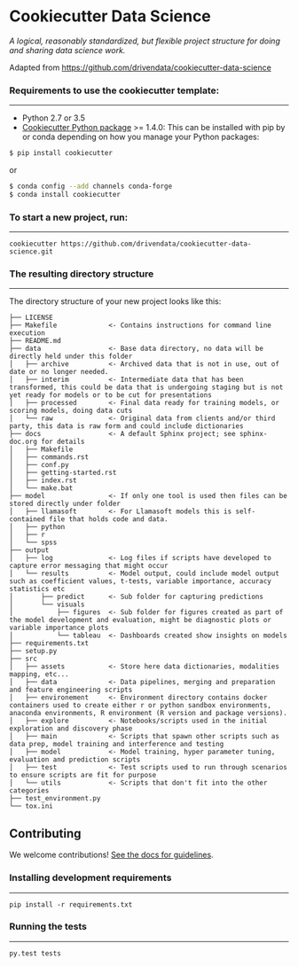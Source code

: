 # Cookiecutter Data Science

_A logical, reasonably standardized, but flexible project structure for doing and sharing data science work._

Adapted from https://github.com/drivendata/cookiecutter-data-science

### Requirements to use the cookiecutter template:
-----------
 - Python 2.7 or 3.5
 - [Cookiecutter Python package](http://cookiecutter.readthedocs.org/en/latest/installation.html) >= 1.4.0: This can be installed with pip by or conda depending on how you manage your Python packages:

``` bash
$ pip install cookiecutter
```

or

``` bash
$ conda config --add channels conda-forge
$ conda install cookiecutter
```


### To start a new project, run:
------------

    cookiecutter https://github.com/drivendata/cookiecutter-data-science.git

### The resulting directory structure
------------

The directory structure of your new project looks like this: 

```
├── LICENSE
├── Makefile             <- Contains instructions for command line execution
├── README.md
├── data                 <- Base data directory, no data will be directly held under this folder
│   ├── archive          <- Archived data that is not in use, out of date or no longer needed.
│   ├── interim          <- Intermediate data that has been transformed, this could be data that is undergoing staging but is not yet ready for models or to be cut for presentations
│   ├── processed        <- Final data ready for training models, or scoring models, doing data cuts
│   └── raw              <- Original data from clients and/or third party, this data is raw form and could include dictionaries
├── docs                 <- A default Sphinx project; see sphinx-doc.org for details
│   ├── Makefile
│   ├── commands.rst
│   ├── conf.py
│   ├── getting-started.rst
│   ├── index.rst
│   └── make.bat
├── model                <- If only one tool is used then files can be stored directly under folder
│   ├── llamasoft        <- For Llamasoft models this is self-contained file that holds code and data.
│   ├── python
│   ├── r
│   └── spss
├── output
│   ├── log              <- Log files if scripts have developed to capture error messaging that might occur
│   └── results          <- Model output, could include model output such as coefficient values, t-tests, variable importance, accuracy statistics etc
│       ├── predict      <- Sub folder for capturing predictions
│       └── visuals
│           ├── figures  <- Sub folder for figures created as part of the model development and evaluation, might be diagnostic plots or variable importance plots
│           └── tableau  <- Dashboards created show insights on models
├── requirements.txt
├── setup.py
├── src
│   ├── assets           <- Store here data dictionaries, modalities mapping, etc...
│   ├── data             <- Data pipelines, merging and preparation and feature engineering scripts
│   ├── environement     <- Environment directory contains docker containers used to create either r or python sandbox environments, anaconda environments, R environment (R version and package versions).
│   ├── explore          <- Notebooks/scripts used in the initial exploration and discovery phase
│   ├── main             <- Scripts that spawn other scripts such as data prep, model training and interference and testing
│   ├── model            <- Model training, hyper parameter tuning, evaluation and prediction scripts
│   ├── test             <- Test scripts used to run through scenarios to ensure scripts are fit for purpose
│   └── utils            <- Scripts that don't fit into the other categories
├── test_environment.py
└── tox.ini
```

## Contributing

We welcome contributions! [See the docs for guidelines](https://drivendata.github.io/cookiecutter-data-science/#contributing).

### Installing development requirements
------------

    pip install -r requirements.txt

### Running the tests
------------

    py.test tests
